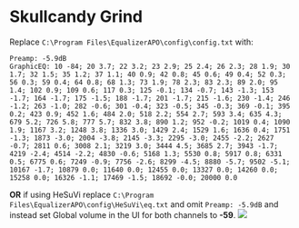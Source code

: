 # Skullcandy Grind
Replace `C:\Program Files\EqualizerAPO\config\config.txt` with:
```
Preamp: -5.9dB
GraphicEQ: 10 -84; 20 3.7; 22 3.2; 23 2.9; 25 2.4; 26 2.3; 28 1.9; 30 1.7; 32 1.5; 35 1.2; 37 1.1; 40 0.9; 42 0.8; 45 0.6; 49 0.4; 52 0.3; 56 0.3; 59 0.4; 64 0.8; 68 1.3; 73 1.9; 78 2.3; 83 2.3; 89 2.0; 95 1.4; 102 0.9; 109 0.6; 117 0.3; 125 -0.1; 134 -0.7; 143 -1.3; 153 -1.7; 164 -1.7; 175 -1.5; 188 -1.7; 201 -1.7; 215 -1.6; 230 -1.4; 246 -1.2; 263 -1.0; 282 -0.6; 301 -0.4; 323 -0.5; 345 -0.3; 369 -0.1; 395 0.2; 423 0.9; 452 1.6; 484 2.0; 518 2.2; 554 2.7; 593 3.4; 635 4.3; 679 5.2; 726 5.8; 777 5.7; 832 3.8; 890 1.2; 952 -0.2; 1019 0.4; 1090 1.9; 1167 3.2; 1248 3.8; 1336 3.0; 1429 2.4; 1529 1.6; 1636 0.4; 1751 -1.3; 1873 -3.0; 2004 -3.8; 2145 -3.3; 2295 -3.0; 2455 -2.2; 2627 -0.7; 2811 0.6; 3008 2.1; 3219 3.0; 3444 4.5; 3685 2.7; 3943 -1.7; 4219 -2.4; 4514 -2.2; 4830 -0.6; 5168 1.3; 5530 0.8; 5917 0.8; 6331 0.5; 6775 0.6; 7249 -0.9; 7756 -2.6; 8299 -4.5; 8880 -5.7; 9502 -5.1; 10167 -1.7; 10879 0.0; 11640 0.0; 12455 0.0; 13327 0.0; 14260 0.0; 15258 0.0; 16326 -1.1; 17469 -1.5; 18692 -0.0; 20000 0.0
```
**OR** if using HeSuVi replace `C:\Program Files\EqualizerAPO\config\HeSuVi\eq.txt` and omit `Preamp: -5.9dB` and instead set Global volume in the UI for both channels to **-59**.
![](https://raw.githubusercontent.com/jaakkopasanen/AutoEq/master/results/Sonoma%20Model%20One/innerfidelity/onear/Skullcandy%20Grind/Skullcandy%20Grind.png)